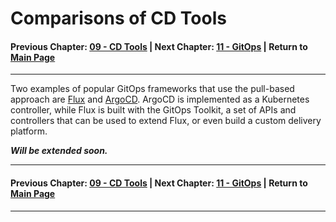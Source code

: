 # Comparisons of CD Tools

#### Previous Chapter: [09 - CD Tools](ch09-cd-tools.md) | Next Chapter: [11 - GitOps](ch11-gitops.md) | Return to [Main Page](README.md)
---

Two examples of popular GitOps frameworks that use the pull-based approach are [Flux](https://fluxcd.io/) and [ArgoCD](https://argo-cd.readthedocs.io/en/stable/). ArgoCD is implemented as a Kubernetes controller, while Flux is built with the GitOps Toolkit, a set of APIs and controllers that can be used to extend Flux, or even build a custom delivery platform.

***Will be extended soon.***

---
#### Previous Chapter: [09 - CD Tools](ch09-cd-tools.md) | Next Chapter: [11 - GitOps](ch11-gitops.md) | Return to [Main Page](README.md)
---
